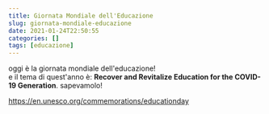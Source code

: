 ```yaml
---
title: Giornata Mondiale dell'Educazione
slug: giornata-mondiale-educazione
date: 2021-01-24T22:50:55
categories: []
tags: [educazione]
---
```


oggi è la giornata mondiale dell'educazione!  
e il tema di quest'anno è: **Recover and Revitalize Education for the COVID-19 Generation**.
sapevamolo!

<https://en.unesco.org/commemorations/educationday>